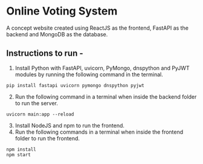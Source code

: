 # Online Voting System
A concept website created using ReactJS as the frontend, FastAPI as the backend and MongoDB as the database.

## Instructions to run -
1. Install Python with FastAPI, uvicorn, PyMongo, dnspython and PyJWT modules by running the following command in the terminal.

```
pip install fastapi uvicorn pymongo dnspython pyjwt
```

2. Run the following command in a terminal when inside the backend folder to run the server.
```
uvicorn main:app --reload
```

3. Install NodeJS and npm to run the frontend.
4. Run the following commands in a terminal when inside the frontend folder to run the frontend.
```
npm install
npm start
```